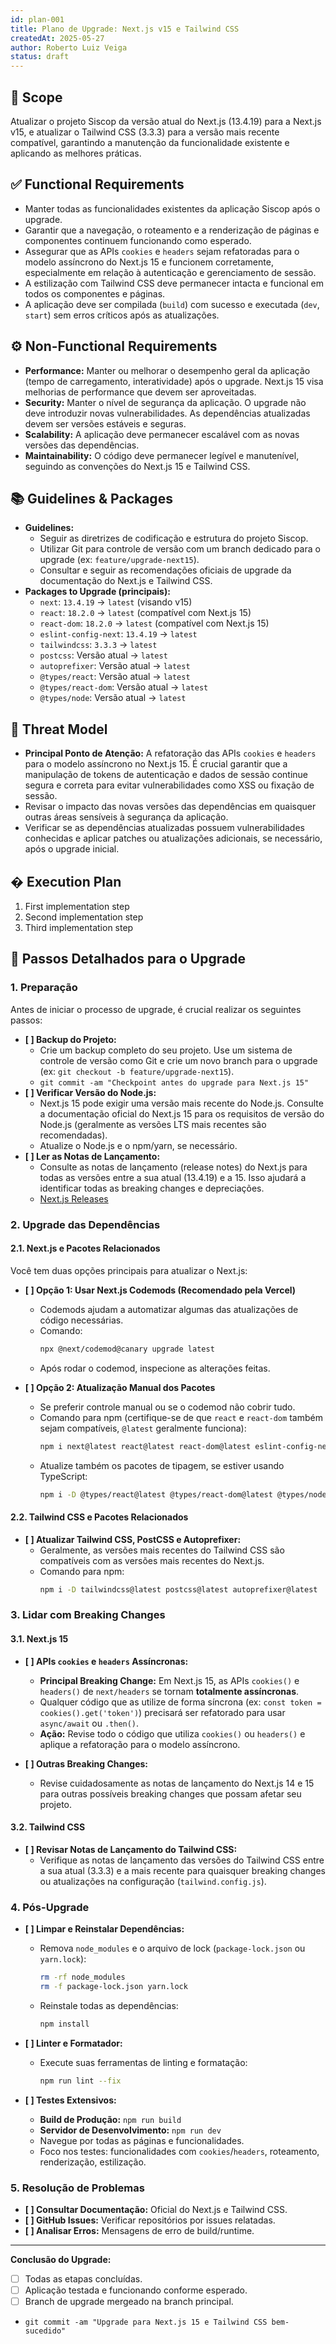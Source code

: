 ```yaml
---
id: plan-001
title: Plano de Upgrade: Next.js v15 e Tailwind CSS
createdAt: 2025-05-27
author: Roberto Luiz Veiga
status: draft
---
```


## 🧩 Scope

Atualizar o projeto Siscop da versão atual do Next.js (13.4.19) para a Next.js v15, e atualizar o Tailwind CSS (3.3.3) para a versão mais recente compatível, garantindo a manutenção da funcionalidade existente e aplicando as melhores práticas.

## ✅ Functional Requirements

- Manter todas as funcionalidades existentes da aplicação Siscop após o upgrade.
- Garantir que a navegação, o roteamento e a renderização de páginas e componentes continuem funcionando como esperado.
- Assegurar que as APIs `cookies` e `headers` sejam refatoradas para o modelo assíncrono do Next.js 15 e funcionem corretamente, especialmente em relação à autenticação e gerenciamento de sessão.
- A estilização com Tailwind CSS deve permanecer intacta e funcional em todos os componentes e páginas.
- A aplicação deve ser compilada (`build`) com sucesso e executada (`dev`, `start`) sem erros críticos após as atualizações.

## ⚙️ Non-Functional Requirements

- **Performance:** Manter ou melhorar o desempenho geral da aplicação (tempo de carregamento, interatividade) após o upgrade. Next.js 15 visa melhorias de performance que devem ser aproveitadas.
- **Security:** Manter o nível de segurança da aplicação. O upgrade não deve introduzir novas vulnerabilidades. As dependências atualizadas devem ser versões estáveis e seguras.
- **Scalability:** A aplicação deve permanecer escalável com as novas versões das dependências.
- **Maintainability:** O código deve permanecer legível e manutenível, seguindo as convenções do Next.js 15 e Tailwind CSS.

## 📚 Guidelines & Packages

- **Guidelines:**
    - Seguir as diretrizes de codificação e estrutura do projeto Siscop.
    - Utilizar Git para controle de versão com um branch dedicado para o upgrade (ex: `feature/upgrade-next15`).
    - Consultar e seguir as recomendações oficiais de upgrade da documentação do Next.js e Tailwind CSS.
- **Packages to Upgrade (principais):**
    - `next`: `13.4.19` -> `latest` (visando v15)
    - `react`: `18.2.0` -> `latest` (compatível com Next.js 15)
    - `react-dom`: `18.2.0` -> `latest` (compatível com Next.js 15)
    - `eslint-config-next`: `13.4.19` -> `latest`
    - `tailwindcss`: `3.3.3` -> `latest`
    - `postcss`: Versão atual -> `latest`
    - `autoprefixer`: Versão atual -> `latest`
    - `@types/react`: Versão atual -> `latest`
    - `@types/react-dom`: Versão atual -> `latest`
    - `@types/node`: Versão atual -> `latest`

## 🔐 Threat Model

- **Principal Ponto de Atenção:** A refatoração das APIs `cookies` e `headers` para o modelo assíncrono no Next.js 15. É crucial garantir que a manipulação de tokens de autenticação e dados de sessão continue segura e correta para evitar vulnerabilidades como XSS ou fixação de sessão.
- Revisar o impacto das novas versões das dependências em quaisquer outras áreas sensíveis à segurança da aplicação.
- Verificar se as dependências atualizadas possuem vulnerabilidades conhecidas e aplicar patches ou atualizações adicionais, se necessário, após o upgrade inicial.

## � Execution Plan

1. First implementation step
2. Second implementation step
3. Third implementation step

## 🚀 Passos Detalhados para o Upgrade

### 1. Preparação

Antes de iniciar o processo de upgrade, é crucial realizar os seguintes passos:

*   **[ ] Backup do Projeto:**
    *   Crie um backup completo do seu projeto. Use um sistema de controle de versão como Git e crie um novo branch para o upgrade (ex: `git checkout -b feature/upgrade-next15`).
    *   `git commit -am "Checkpoint antes do upgrade para Next.js 15"`
*   **[ ] Verificar Versão do Node.js:**
    *   Next.js 15 pode exigir uma versão mais recente do Node.js. Consulte a documentação oficial do Next.js 15 para os requisitos de versão do Node.js (geralmente as versões LTS mais recentes são recomendadas).
    *   Atualize o Node.js e o npm/yarn, se necessário.
*   **[ ] Ler as Notas de Lançamento:**
    *   Consulte as notas de lançamento (release notes) do Next.js para todas as versões entre a sua atual (13.4.19) e a 15. Isso ajudará a identificar todas as breaking changes e depreciações.
    *   [Next.js Releases](https://nextjs.org/blog)

### 2. Upgrade das Dependências

#### 2.1. Next.js e Pacotes Relacionados

Você tem duas opções principais para atualizar o Next.js:

*   **[ ] Opção 1: Usar Next.js Codemods (Recomendado pela Vercel)**
    *   Codemods ajudam a automatizar algumas das atualizações de código necessárias.
    *   Comando:
        ```bash
        npx @next/codemod@canary upgrade latest
        ```
    *   Após rodar o codemod, inspecione as alterações feitas.

*   **[ ] Opção 2: Atualização Manual dos Pacotes**
    *   Se preferir controle manual ou se o codemod não cobrir tudo.
    *   Comando para npm (certifique-se de que `react` e `react-dom` também sejam compatíveis, `@latest` geralmente funciona):
        ```bash
        npm i next@latest react@latest react-dom@latest eslint-config-next@latest
        ```
    *   Atualize também os pacotes de tipagem, se estiver usando TypeScript:
        ```bash
        npm i -D @types/react@latest @types/react-dom@latest @types/node@latest
        ```

#### 2.2. Tailwind CSS e Pacotes Relacionados

*   **[ ] Atualizar Tailwind CSS, PostCSS e Autoprefixer:**
    *   Geralmente, as versões mais recentes do Tailwind CSS são compatíveis com as versões mais recentes do Next.js.
    *   Comando para npm:
        ```bash
        npm i -D tailwindcss@latest postcss@latest autoprefixer@latest
        ```

### 3. Lidar com Breaking Changes

#### 3.1. Next.js 15

*   **[ ] APIs `cookies` e `headers` Assíncronas:**
    *   **Principal Breaking Change:** Em Next.js 15, as APIs `cookies()` e `headers()` de `next/headers` se tornam **totalmente assíncronas**.
    *   Qualquer código que as utilize de forma síncrona (ex: `const token = cookies().get('token')`) precisará ser refatorado para usar `async/await` ou `.then()`.
    *   **Ação:** Revise todo o código que utiliza `cookies()` ou `headers()` e aplique a refatoração para o modelo assíncrono.

*   **[ ] Outras Breaking Changes:**
    *   Revise cuidadosamente as notas de lançamento do Next.js 14 e 15 para outras possíveis breaking changes que possam afetar seu projeto.

#### 3.2. Tailwind CSS

*   **[ ] Revisar Notas de Lançamento do Tailwind CSS:**
    *   Verifique as notas de lançamento das versões do Tailwind CSS entre a sua atual (3.3.3) e a mais recente para quaisquer breaking changes ou atualizações na configuração (`tailwind.config.js`).

### 4. Pós-Upgrade

*   **[ ] Limpar e Reinstalar Dependências:**
    *   Remova `node_modules` e o arquivo de lock (`package-lock.json` ou `yarn.lock`):
        ```bash
        rm -rf node_modules
        rm -f package-lock.json yarn.lock
        ```
    *   Reinstale todas as dependências:
        ```bash
        npm install
        ```

*   **[ ] Linter e Formatador:**
    *   Execute suas ferramentas de linting e formatação:
        ```bash
        npm run lint --fix
        ```

*   **[ ] Testes Extensivos:**
    *   **Build de Produção:** `npm run build`
    *   **Servidor de Desenvolvimento:** `npm run dev`
    *   Navegue por todas as páginas e funcionalidades.
    *   Foco nos testes: funcionalidades com `cookies`/`headers`, roteamento, renderização, estilização.

### 5. Resolução de Problemas

*   **[ ] Consultar Documentação:** Oficial do Next.js e Tailwind CSS.
*   **[ ] GitHub Issues:** Verificar repositórios por issues relatadas.
*   **[ ] Analisar Erros:** Mensagens de erro de build/runtime.

---

**Conclusão do Upgrade:**

*   [ ] Todas as etapas concluídas.
*   [ ] Aplicação testada e funcionando conforme esperado.
*   [ ] Branch de upgrade mergeado na branch principal.
*   `git commit -am "Upgrade para Next.js 15 e Tailwind CSS bem-sucedido"`
